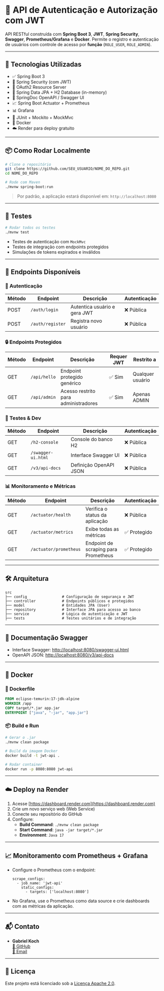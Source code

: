 
# 🔐 API de Autenticação e Autorização com JWT

API RESTful construída com **Spring Boot 3**, **JWT**, **Spring Security**, **Swagger**, **Prometheus/Grafana** e **Docker**. Permite o registro e autenticação de usuários com controle de acesso por **função** (`ROLE_USER`, `ROLE_ADMIN`).

---

## 🚀 Tecnologias Utilizadas

- ✅ Spring Boot 3
- 🔐 Spring Security (com JWT)
- 🔄 OAuth2 Resource Server
- 🧩 Spring Data JPA + H2 Database (in-memory)
- 📃 SpringDoc OpenAPI / Swagger UI
- 📈 Spring Boot Actuator + Prometheus
- 📊 Grafana
- 🧪 JUnit + Mockito + MockMvc
- 🐳 Docker
- ☁️ Render para deploy gratuito

---

## 📦 Como Rodar Localmente

```bash
# Clone o repositório
git clone https://github.com/SEU_USUARIO/NOME_DO_REPO.git
cd NOME_DO_REPO

# Rode com Maven
./mvnw spring-boot:run
```

> Por padrão, a aplicação estará disponível em: `http://localhost:8080`

---

## 🧪 Testes

```bash
# Rodar todos os testes
./mvnw test
```

- Testes de autenticação com `MockMvc`
- Testes de integração com endpoints protegidos
- Simulações de tokens expirados e inválidos

---

## 📌 Endpoints Disponíveis

### 🔐 Autenticação
| Método | Endpoint           | Descrição                         | Autenticação |
|--------|--------------------|-----------------------------------|--------------|
| POST   | `/auth/login`      | Autentica usuário e gera JWT      | ❌ Pública   |
| POST   | `/auth/register`   | Registra novo usuário             | ❌ Pública   |

### 🔒 Endpoints Protegidos
| Método | Endpoint           | Descrição                                             | Requer JWT | Restrito a |
|--------|--------------------|-------------------------------------------------------|------------|-------------|
| GET    | `/api/hello`       | Endpoint protegido genérico                          | ✅ Sim     | Qualquer usuário |
| GET    | `/api/admin`       | Acesso restrito para administradores                 | ✅ Sim     | Apenas ADMIN |

### 🧪 Testes & Dev
| Método | Endpoint              | Descrição                              | Autenticação |
|--------|-----------------------|----------------------------------------|--------------|
| GET    | `/h2-console`         | Console do banco H2                    | ❌ Pública   |
| GET    | `/swagger-ui.html`    | Interface Swagger UI                   | ❌ Pública   |
| GET    | `/v3/api-docs`        | Definição OpenAPI JSON                 | ❌ Pública   |

### 📊 Monitoramento e Métricas
| Método | Endpoint                | Descrição                               | Autenticação |
|--------|-------------------------|-----------------------------------------|--------------|
| GET    | `/actuator/health`      | Verifica o status da aplicação          | ❌ Pública   |
| GET    | `/actuator/metrics`     | Exibe todas as métricas                 | ✅ Protegido |
| GET    | `/actuator/prometheus`  | Endpoint de scraping para Prometheus    | ✅ Protegido |

---

## 🛠️ Arquitetura

```
src
├── config                # Configuração de segurança e JWT
├── controller            # Endpoints públicos e protegidos
├── model                 # Entidades JPA (User)
├── repository            # Interface JPA para acesso ao banco
├── service               # Lógica de autenticação e JWT
├── tests                 # Testes unitários e de integração
```

---

## 📄 Documentação Swagger

- Interface Swagger: [http://localhost:8080/swagger-ui.html](http://localhost:8080/swagger-ui.html)
- OpenAPI JSON: [http://localhost:8080/v3/api-docs](http://localhost:8080/v3/api-docs)

---

## 🐳 Docker

### 🔧 Dockerfile

```dockerfile
FROM eclipse-temurin:17-jdk-alpine
WORKDIR /app
COPY target/*.jar app.jar
ENTRYPOINT ["java", "-jar", "app.jar"]
```

### 📦 Build e Run

```bash
# Gerar o .jar
./mvnw clean package

# Build da imagem Docker
docker build -t jwt-api .

# Rodar container
docker run -p 8080:8080 jwt-api
```

---

## ☁️ Deploy na Render

1. Acesse [https://dashboard.render.com](https://dashboard.render.com)
2. Crie um novo serviço web (Web Service)
3. Conecte seu repositório do GitHub
4. Configure:
   - **Build Command**: `./mvnw clean package`
   - **Start Command**: `java -jar target/*.jar`
   - **Environment**: `Java 17`

---

## 📈 Monitoramento com Prometheus + Grafana

- Configure o Prometheus com o endpoint:
  ```
  scrape_configs:
    - job_name: 'jwt-api'
      static_configs:
        - targets: ['localhost:8080']
  ```
- No Grafana, use o Prometheus como data source e crie dashboards com as métricas da aplicação.

---

## 📬 Contato

- **Gabriel Koch**  
  [🔗 GitHub](https://github.com/Gabriel-Koch-Nunes)  
  [📧 Email](mailto:gabriel@email.com)

---

## 📜 Licença

Este projeto está licenciado sob a [Licença Apache 2.0](https://www.apache.org/licenses/LICENSE-2.0.html).
